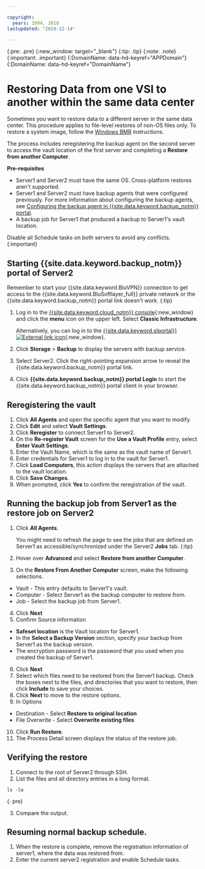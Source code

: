 ```yaml
---

copyright:
  years: 1994, 2018
lastupdated: "2018-12-14"

---
```

{:pre: .pre}
{:new_window: target="_blank"}
{:tip: .tip}
{:note: .note}
{:important: .important}
{:DomainName: data-hd-keyref="APPDomain"}
{:DomainName: data-hd-keyref="DomainName"}

# Restoring Data from one VSI to another within the same data center

Sometimes you want to restore data to a different server in the same data center. This procedure applies to file-level restores of non-OS files only. To restore a system image, follow the [Windows BMR](restore-bmr-system-volume-image.html) instructions.

The process includes reregistering the backup agent on the second server to access the vault location of the first server and completing a **Restore from another Computer**.

**Pre-requisites**

- Server1 and Server2 must have the same OS. Cross-platform restores aren't supported.
- Server1 and Server2 must have backup agents that were configured previously. For more information about configuring the backup agents, see [Configuring the backup agent in {{site.data.keyword.backup_notm}} portal](index.html#configuring-the-backup-agent-and-the-backup-schedule).
- A backup job for Server1 that produced a backup to Server1's vault location.

Disable all Schedule tasks on both servers to avoid any conflicts.
{:important}

## Starting {{site.data.keyword.backup_notm}} portal of Server2

Remember to start your {{site.data.keyword.BluVPN}} connection to get access to the {{site.data.keyword.BluSoftlayer_full}} private network or the {{site.data.keyword.backup_notm}} portal link doesn't work.
{:tip}

1. Log in to the [{{site.data.keyword.cloud_notm}} console](https://{DomainName}/catalog/){:new_window} and click the **menu** icon on the upper left. Select **Classic Infrastructure**.

   Alternatively, you can log in to the [{{site.data.keyword.slportal}} ![External link icon](../../icons/launch-glyph.svg "External link icon")](https://control.softlayer.com/){:new_window}.
2. Click **Storage** > **Backup** to display the servers with backup service.
3. Select Server2. Click the right-pointing expansion arrow to reveal the {{site.data.keyword.backup_notm}} portal link.
4. Click **{{site.data.keyword.backup_notm}} portal Login** to start the {{site.data.keyword.backup_notm}} portal client in your browser.

## Reregistering the vault

1. Click **All Agents** and open the specific agent that you want to modify.
2. Click **Edit** and select **Vault Settings**.
3. Click **Reregister** to connect Server1 to Server2.
4. On the **Re-register Vault** screen for the **Use a Vault Profile** entry, select **Enter Vault Settings**.
5. Enter the Vault Name, which is the same as the vault name of Server1.
6. Enter credentials for Server1 to log in to the vault for Server1.
7. Click **Load Computers**, this action displays the servers that are attached to the vault location.
8. Click **Save Changes**.
9. When prompted, click **Yes** to confirm the reregistration of the vault.

## Running the backup job from Server1 as the restore job on Server2

1. Click **All Agents**.

   You might need to refresh the page to see the jobs that are defined on Server1 as accessible/synchronized under the Server2 **Jobs** tab.
   {:tip}
2. Hover over **Advanced** and select **Restore from another Computer**.
3. On the **Restore From Another Computer** screen, make the following selections.
  - Vault - This entry defaults to Server1's vault.
  - Computer - Select Server1 as the backup computer to restore from.
  - Job - Select the backup job from Server1.
4. Click **Next**
5. Confirm Source information
  - **Safeset location** is the Vault location for Server1.
  - In the **Select a Backup Version** section, specify your backup from Server1 as the backup version.
  - The encryption password is the password that you used when you created the backup of Server1.
6. Click **Next**
7. Select which files need to be restored from the Server1 backup. Check the boxes next to the files, and directories that you want to restore, then click **Include** to save your choices.
8. Click **Next** to move to the restore options.
9. In Options
  - Destination - Select **Restore to original location**
  - File Overwrite - Select **Overwrite existing files**
10. Click **Run Restore**.
11. The Process Detail screen displays the status of the restore job.


## Verifying the restore

1. Connect to the root of Server2 through SSH.
2. List the files and all directory entries in a long format.
  ```
  ls -la
  ```
  {: pre}

3. Compare the output.

## Resuming normal backup schedule.

1. When the restore is complete, remove the registration information of server1, where the data was restored from.
2. Enter the current server2 registration and enable Schedule tasks.
